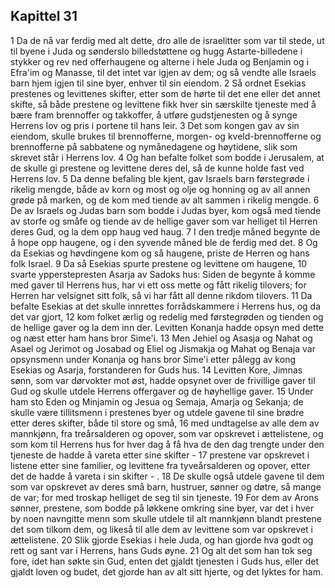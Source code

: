 ## Kapittel 31

1 Da de nå var ferdig med alt dette, dro alle de israelitter som var til stede, ut til byene i Juda og sønderslo billedstøttene og hugg Astarte-billedene i stykker og rev ned offerhaugene og alterne i hele Juda og Benjamin og i Efra'im og Manasse, til det intet var igjen av dem; og så vendte alle Israels barn hjem igjen til sine byer, enhver til sin eiendom.
2 Så ordnet Esekias prestenes og levittenes skifter, etter som de hørte til det ene eller det annet skifte, så både prestene og levittene fikk hver sin særskilte tjeneste med å bære fram brennoffer og takkoffer, å utføre gudstjenesten og å synge Herrens lov og pris i portene til hans leir.
3 Det som kongen gav av sin eiendom, skulle brukes til brennofferne, morgen- og kveld-brennofferne og brennofferne på sabbatene og nymånedagene og høytidene, slik som skrevet står i Herrens lov.
4 Og han befalte folket som bodde i Jerusalem, at de skulle gi prestene og levittene deres del, så de kunne holde fast ved Herrens lov.
5 Da denne befaling ble kjent, gav Israels barn førstegrøde i rikelig mengde, både av korn og most og olje og honning og av all annen grøde på marken, og de kom med tiende av alt sammen i rikelig mengde.
6 De av Israels og Judas barn som bodde i Judas byer, kom også med tiende av storfe og småfe og tiende av de hellige gaver som var helliget til Herren deres Gud, og la dem opp haug ved haug.
7 I den tredje måned begynte de å hope opp haugene, og i den syvende måned ble de ferdig med det.
8 Og da Esekias og høvdingene kom og så haugene, priste de Herren og hans folk Israel.
9 Da så Esekias spurte prestene og levittene om haugene,
10 svarte ypperstepresten Asarja av Sadoks hus: Siden de begynte å komme med gaver til Herrens hus, har vi ett oss mette og fått rikelig tilovers; for Herren har velsignet sitt folk, så vi har fått all denne rikdom tilovers.
11 Da befalte Esekias at det skulle innrettes forrådskammere i Herrens hus, og da det var gjort,
12 kom folket ærlig og redelig med førstegrøden og tienden og de hellige gaver og la dem inn der. Levitten Konanja hadde opsyn med dette og næst etter ham hans bror Sime'i.
13 Men Jehiel og Asasja og Nahat og Asael og Jerimot og Josabad og Eliel og Jismakja og Mahat og Benaja var opsynsmenn under Konanja og hans bror Sime'i etter pålegg av kong Esekias og Asarja, forstanderen for Guds hus.
14 Levitten Kore, Jimnas sønn, som var dørvokter mot øst, hadde opsynet over de frivillige gaver til Gud og skulle utdele Herrens offergaver og de høyhellige gaver.
15 Under ham sto Eden og Minjamin og Jesua og Semaja, Amarja og Sekanja; de skulle være tillitsmenn i prestenes byer og utdele gavene til sine brødre etter deres skifter, både til store og små,
16 med undtagelse av alle dem av mannkjønn, fra treårsalderen og opover, som var opskrevet i ættelistene, og som kom til Herrens hus for hver dag å få hva de den dag trengte under den tjeneste de hadde å vareta etter sine skifter -
17 prestene var opskrevet i listene etter sine familier, og levittene fra tyveårsalderen og opover, etter det de hadde å vareta i sin skifter - .
18 De skulle også utdele gavene til dem som var opskrevet av deres små barn, hustruer, sønner og døtre, så mange de var; for med troskap helliget de seg til sin tjeneste.
19 For dem av Arons sønner, prestene, som bodde på løkkene omkring sine byer, var det i hver by noen navngitte menn som skulle utdele til alt mannkjønn blandt prestene det som tilkom dem, og likeså til alle dem av levittene som var opskrevet i ættelistene.
20 Slik gjorde Esekias i hele Juda, og han gjorde hva godt og rett og sant var i Herrens, hans Guds øyne.
21 Og alt det som han tok seg fore, idet han søkte sin Gud, enten det gjaldt tjenesten i Guds hus, eller det gjaldt loven og budet, det gjorde han av alt sitt hjerte, og det lyktes for ham.
